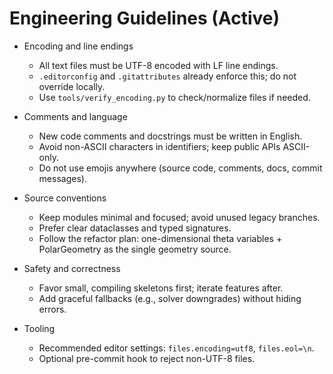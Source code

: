 # Engineering Guidelines (Active)

- Encoding and line endings
  - All text files must be UTF-8 encoded with LF line endings.
  - `.editorconfig` and `.gitattributes` already enforce this; do not override locally.
  - Use `tools/verify_encoding.py` to check/normalize files if needed.

- Comments and language
  - New code comments and docstrings must be written in English.
  - Avoid non-ASCII characters in identifiers; keep public APIs ASCII-only.
  - Do not use emojis anywhere (source code, comments, docs, commit messages).

- Source conventions
  - Keep modules minimal and focused; avoid unused legacy branches.
  - Prefer clear dataclasses and typed signatures.
  - Follow the refactor plan: one-dimensional theta variables + PolarGeometry as the single geometry source.

- Safety and correctness
  - Favor small, compiling skeletons first; iterate features after.
  - Add graceful fallbacks (e.g., solver downgrades) without hiding errors.

- Tooling
  - Recommended editor settings: `files.encoding=utf8`, `files.eol=\n`.
  - Optional pre-commit hook to reject non-UTF-8 files.


